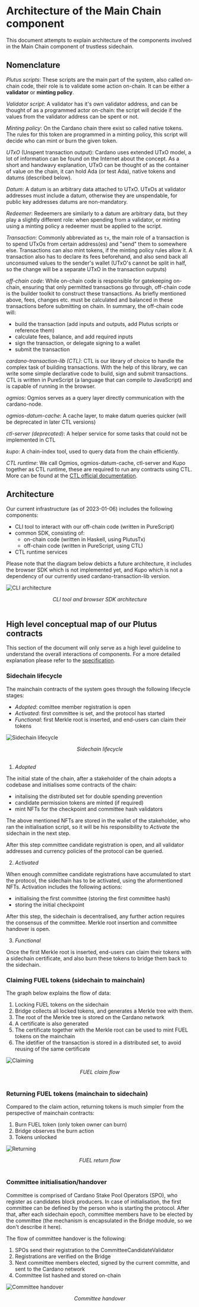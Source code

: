 # Architecture of the Main Chain component

This document attempts to explain architecture of the components involved in the Main Chain component of
trustless sidechain.

## Nomenclature

_Plutus scripts_:
These scripts are the main part of the system, also called on-chain code, their role is to validate
some action on-chain. It can be either a **validator** or **minting policy**.

_Validator script_:
A validator has it's own validator address, and can be thought of as a programmed actor on-chain:
the script will decide if the values from the validator address can be spent or not.

_Minting policy_:
On the Cardano chain there exist so called native tokens. The rules for this token are programmed
in a minting policy, this script will decide who can mint or burn the given token.

_UTxO_ (Unspent transaction output):
Cardano uses extended UTxO model, a lot of information can be found on the Internet about the concept.
As a short and handwavy explanation, UTxO can be thought of as the container of value on the chain,
it can hold Ada (or test Ada), native tokens and datums (described below).

_Datum_:
A datum is an arbitrary data attached to UTxO. UTxOs at validator addresses must include a datum,
otherwise they are unspendable, for public key addresses datums are non-mandatory.

_Redeemer_:
Redeemers are similarly to a datum are arbitrary data, but they play a slightly different role:
when spending from a validator, or minting using a minting policy a redeemer must be applied to
the script.

_Transaction_:
Commonly abbreviated as `tx`, the main role of a transaction is to spend UTxOs from
certain address(es) and "send" them to somewhere else. Transactions can also mint tokens, if the
minting policy rules allow it. A transaction also has to declare its fees beforehand, and also
send back all unconsumed values to the sender's wallet (UTxO's cannot be split in half, so the change
will be a separate UTxO in the transaction outputs)

_off-chain code_:
While on-chain code is responsible for gatekeeping on-chain, ensuring that only permitted transactions
go through, off-chain code is the builder toolkit to construct these transactions. As briefly mentioned
above, fees, changes etc. must be calculated and balanced in these transactions before submitting
on chain. In summary, the off-chain code will:

- build the transaction (add inputs and outputs, add Plutus scripts or reference them)
- calculate fees, balance, and add required inputs
- sign the transaction, or delegate signing to a wallet
- submit the transaction

_cardano-transaction-lib (CTL)_:
CTL is our library of choice to handle the complex task of building
transactions. With the help of this library, we can write some simple declarative code to build, sign
and submit transactions. CTL is written in PureScript (a language that can compile to JavaScript)
and is capable of running in the browser.

_ogmios_:
Ogmios serves as a query layer directly communication with the cardano-node.

_ogmios-datum-cache_:
A cache layer, to make datum queries quicker (will be deprecated in later CTL versions)

_ctl-server (deprecated)_:
A helper service for some tasks that could not be implemented in CTL

_kupo_:
A chain-index tool, used to query data from the chain efficiently.

_CTL runtime_:
We call Ogmios, ogmios-datum-cache, ctl-server and Kupo together as CTL runtime, these are required
to run any contracts using CTL. More can be found at the [CTL official documentation](https://github.com/Plutonomicon/cardano-transaction-lib/blob/develop/doc/runtime.md).

## Architecture

Our current infrastructure (as of 2023-01-06) includes the following components:

- CLI tool to interact with our off-chain code (written in PureScript)
- common SDK, consisting of:
  - on-chain code (written in Haskell, using PlutusTx)
  - off-chain code (written in PureScript, using CTL)
- CTL runtime services

Please note that the diagram below debicts a future architecture, it includes the browser SDK which
is not implemented yet, and Kupo which is not a dependency of our currently used cardano-transaction-lib version.

![CLI architecture](Architecture/Architecture.svg)

<figcaption align = "center"><i>CLI tool and browser SDK architecture</i></figcaption><br />

## High level conceptual map of our Plutus contracts

This section of the document will only serve as a high level guideline to understand the overall
interactions of components. For a more detailed explanation please refer to the [specification](../Specification.md).

### Sidechain lifecycle

The mainchain contracts of the system goes through the following lifecycle stages:
- _Adopted_: comittee member registration is open
- _Activated_: first committee is set, and the protocol has started
- _Functional_: first Merkle root is inserted, and end-users can claim their tokens

![Sidechain lifecycle](Architecture/Lifecycle.svg)

<figcaption align = "center"><i>Sidechain lifecycle</i></figcaption><br />

1. _Adopted_

The initial state of the chain, after a stakeholder of the chain adopts a codebase and initialises
some contracts of the chain:
- initalising the distributed set for double spending prevention
- candidate permission tokens are minted (if required)
- mint NFTs for the checkpoint and committee hash validators

The above mentioned NFTs are stored in the wallet of the stakeholder, who ran the initialisation script, so it will
be his responsibility to _Activate_ the sidechain in the next step.

After this step committee candidate registration is open, and all validator addresses and currency policies of the
protocol can be queried.

2. _Activated_

When enough committee candidate registrations have accumulated to start the protocol, the sidechain
has to be activated, using the aformentioned NFTs. Activation includes the following actions:
- initialising the first committee (storing the first committee hash)
- storing the initial checkpoint

After this step, the sidechain is decentralised, any further action requires the consensus of the committee.
Merkle root insertion and committee handover is open.

3. _Functional_

Once the first Merkle root is inserted, end-users can claim their tokens with a sidechain certificate,
and also burn these tokens to bridge them back to the sidechain.

### Claiming FUEL tokens (sidechain to mainchain)

The graph below explains the flow of data:

1. Locking FUEL tokens on the sidechain
2. Bridge collects all locked tokens, and generates a Merkle tree with them.
3. The root of the Merkle tree is stored on the Cardano network
4. A certificate is also generated
5. The certificate together with the Merkle root can be used to mint FUEL tokens on the mainchain
6. The idetifier of the transaction is stored in a distributed set, to avoid reusing of the same certificate

![Claiming](Architecture/Claiming.svg)

<figcaption align = "center"><i>FUEL claim flow</i></figcaption><br />

### Returning FUEL tokens (mainchain to sidechain)

Compared to the claim action, returning tokens is much simpler from the perspective of mainchain contracts:

1. Burn FUEL token (only token owner can burn)
2. Bridge observes the burn action
3. Tokens unlocked

![Returning](Architecture/Returning.svg)

<figcaption align = "center"><i>FUEL return flow</i></figcaption><br />

### Committee initialisation/handover

Committee is comprised of Cardano Stake Pool Operators (SPO), who register as candidates block producers.
In case of initialisation, the first committee can be defined by the person who is starting the
protocol. After that, after each sidechain epoch, committee members have to be elected by the committee
(the mechanism is encapsulated in the Bridge module, so we don't describe it here).

The flow of committee handover is the following:

1. SPOs send their registration to the CommitteeCandidateValidator
2. Registrations are verified on the Bridge
3. Next committee members elected, signed by the current committe, and sent to the Cardano network
4. Committee list hashed and stored on-chain

![Committee handover](Architecture/Committee.svg)

<figcaption align = "center"><i>Committee handover</i></figcaption><br />
